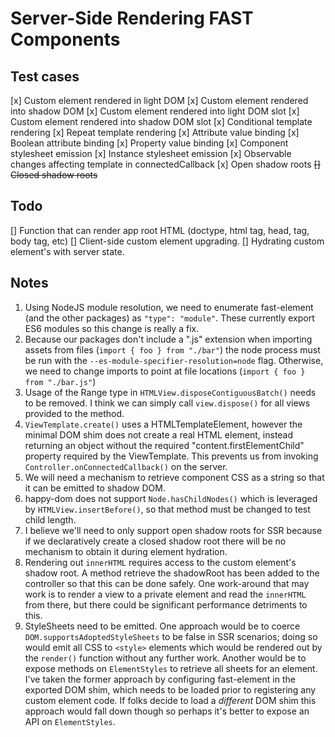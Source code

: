 # Server-Side Rendering FAST Components

## Test cases
[x] Custom element rendered in light DOM
[x] Custom element rendered into shadow DOM
[x] Custom element rendered into light DOM slot
[x] Custom element rendered into shadow DOM slot
[x] Conditional template rendering
[x] Repeat template rendering
[x] Attribute value binding
[x] Boolean attribute binding
[x] Property value binding
[x] Component stylesheet emission
[x] Instance stylesheet emission
[x] Observable changes affecting template in connectedCallback
[x] Open shadow roots
~~[] Closed shadow roots~~


## Todo
[] Function that can render app root HTML (doctype, html tag, head, tag, body tag, etc)
[] Client-side custom element upgrading.
[] Hydrating custom element's with server state.

## Notes
1. Using NodeJS module resolution, we need to enumerate fast-element (and the other packages) as `"type": "module"`. These currently export ES6 modules so this change is really a fix.
2. Because our packages don't include a ".js" extension when importing assets from files (`import { foo } from "./bar"`) the node process must be run with the  `--es-module-specifier-resolution=node` flag. Otherwise, we need to change imports to point at file locations (`import { foo } from "./bar.js"`)
3. Usage of the Range type in `HTMLView.disposeContiguousBatch()` needs to be removed. I think we can simply call `view.dispose()` for all views provided to the method.
4. `ViewTemplate.create()` uses a HTMLTemplateElement, however the minimal DOM shim does not create a real HTML element, instead returning an object without the required "content.firstElementChild" property required by the ViewTemplate. This prevents us from invoking `Controller.onConnectedCallback()` on the server.
5. We will need a mechanism to retrieve component CSS as a string so that it can be emitted to shadow DOM.
6. happy-dom does not support `Node.hasChildNodes()` which is leveraged by `HTMLView.insertBefore()`, so that method must be changed to test child length.
7. I believe we'll need to only support open shadow roots for SSR because if we declaratively create a closed shadow root there will be no mechanism to obtain it during element hydration.
8. Rendering out `innerHTML` requires access to the custom element's shadow root. A method retrieve the shadowRoot has been added to the controller so that this can be done safely. One work-around that may work is to render a view to a private element and read the `innerHTML` from there, but there could be significant performance detriments to this.
9. StyleSheets need to be emitted. One approach would be to coerce `DOM.supportsAdoptedStyleSheets` to be false in SSR scenarios; doing so would emit all CSS to `<style>` elements which would be rendered out by the `render()` function without any further work. Another would be to expose methods on `ElementStyles` to retrieve all sheets for an element. I've taken the former approach by configuring fast-element in the exported DOM shim, which needs to be loaded prior to registering any custom element code. If folks decide to load a *different* DOM shim this approach would fall down though so perhaps it's better to expose an API on `ElementStyles`.